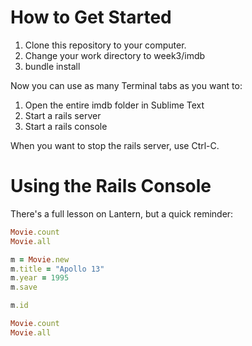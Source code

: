 How to Get Started
=====

1. Clone this repository to your computer.
2. Change your work directory to week3/imdb
3. bundle install

Now you can use as many Terminal tabs as you want to:

1. Open the entire imdb folder in Sublime Text
2. Start a rails server
3. Start a rails console

When you want to stop the rails server, use Ctrl-C.  

Using the Rails Console
=====

There's a full lesson on Lantern, but a quick reminder:

```ruby
Movie.count
Movie.all

m = Movie.new
m.title = "Apollo 13"
m.year = 1995
m.save

m.id

Movie.count
Movie.all
```

